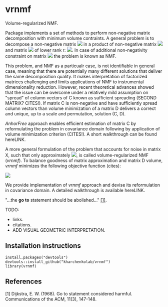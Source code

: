 # vrnmf
Volume-regularized NMF.

Package implements a set of methods to perform non-negative matrix decomposition with minimum volume contraints. A general problem is to decompose a non-negative matrix <img src="https://render.githubusercontent.com/render/math?math=X_{nm}"> in a product of non-negative matrix <img src="https://render.githubusercontent.com/render/math?math=C_{nr}"> and matrix <img src="https://render.githubusercontent.com/render/math?math=D_{rm}"> of lower rank r: <img src="https://render.githubusercontent.com/render/math?math=X = C\cdot D">. In case of additional non-negativity constraint on matrix <img src="https://render.githubusercontent.com/render/math?math=D"> the problem is known as NMF. 

This problem, and NMF as a particualr case, is not identifiable in general case, meaning that there are potentially many different solutions that deliver the same decomposition quality. It makes interpretation of factorized matrices challenging and limits applications of NMF to instrumental dimensionality reduction. However, recent theoretical advances showed that the issue can be overcome under a relatively mild assumption on "spread" of column vectors of C known as sufficient spreading (SECOND MATRIX? CITES!). If matrix C is non-negative and have sufficiently spread column vectors than volume minimization of a matrix D delivers a correct and unique, up to a scale and permutation, solution (C, D). 

_AnhorFree_ approach enables efficient estimation of matrix C by reformulating the problem in covariance domain following by application of volume minimization criterion (CITES!). A short walkthrough can be found hereLINK.

A more general formulation of the problem that accounts for noise in matrix X, such that only approximately <img src="https://render.githubusercontent.com/render/math?math=X \approx CD">, is called volume-regularized NMF (_vrnmf_). To balance goodness of matrix approximation and matrix D volume, _vrnmf_ minimizes the following objective function (cites):

<img src="https://render.githubusercontent.com/render/math?math=F = \| X-CD \|_{F}^{2} %2B \lambda \cdot Vol(D)"> 

We provide implementation of _vrnmf_ approach and devise its reformulation in covariance domain. A detailed walkthrough is available hereLINK.

"...the **go to** statement should be abolished..." [[1]](#1).

TODO:
- links.
- citations.
- ADD VISUAL GEOMETRIC INTERPRETATION.

## Installation instructions

```{r setup}
install.packages("devtools")
devtools::install_github("kharchenkolab/vrnmf")
library(vrnmf)
```

## References
<a id="1">[1]</a> 
Dijkstra, E. W. (1968). 
Go to statement considered harmful. 
Communications of the ACM, 11(3), 147-148.


